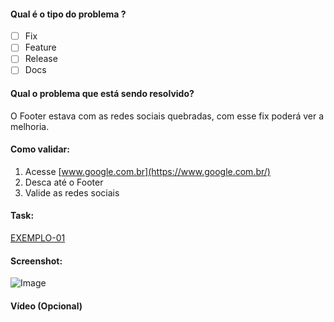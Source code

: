 #### Qual é o tipo do problema ?

- [ ] Fix
- [ ] Feature
- [ ] Release
- [ ] Docs

#### Qual o problema que está sendo resolvido?

O Footer estava com as redes sociais quebradas, com esse fix poderá ver a
melhoria.

#### Como validar:

1. Acesse [www.google.com.br](https://www.google.com.br/)
2. Desca até o Footer
3. Valide as redes sociais

#### Task:

[EXEMPLO-01](https://www.google.com.br/)

#### Screenshot:

![Image](https://picsum.photos/300/100)

#### Vídeo (Opcional)
